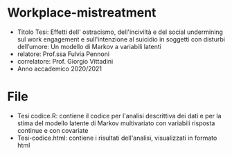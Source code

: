 # Workplace-mistreatment

 - Titolo Tesi: Effetti dell' ostracismo, dell'inciviltà e del social undermining sul work engagement e sull'intenzione al suicidio in soggetti con disturbi dell’umore: Un modello di Markov a variabili latenti
 - relatore: Prof.ssa Fulvia Pennoni
 - correlatore: Prof. Giorgio Vittadini
 - Anno accademico 2020/2021




# File
- Tesi codice.R: contiene il codice per l'analisi descrittiva dei dati e per la stima del modello latente di Markov multivariato con variabili risposta continue e con covariate
- Tesi-codice.html: contiene i risultati dell'analisi, visualizzati in formato html

